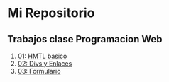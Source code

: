 # Mi Repositorio
Trabajos clase Programacion Web
---
1. [01: HMTL basico](ejercicio1/Index.html)
2. [02: Divs y Enlaces](ejercio2/index.html)
3. [03: Formulario](ejercicio3/index.html)

